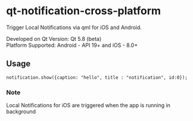 # qt-notification-cross-platform
Trigger Local Notifications via qml for iOS and Android. 

Developed on Qt Version: Qt 5.8 (beta) <br>
Platform Supported: 
Android - API 19+ and iOS - 8.0+

## Usage
```
notification.show({caption: "hello", title : "notification", id:0});
```

### Note
Local Notifications for iOS are triggered when the app is running in background

